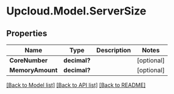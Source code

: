 # Upcloud.Model.ServerSize
## Properties

Name | Type | Description | Notes
------------ | ------------- | ------------- | -------------
**CoreNumber** | **decimal?** |  | [optional] 
**MemoryAmount** | **decimal?** |  | [optional] 

[[Back to Model list]](../README.md#documentation-for-models) [[Back to API list]](../README.md#documentation-for-api-endpoints) [[Back to README]](../README.md)

